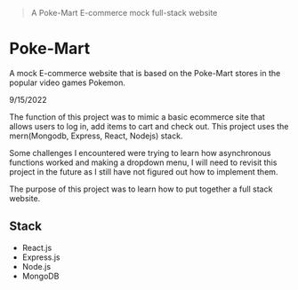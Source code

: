 > A Poke-Mart E-commerce mock full-stack website

# Poke-Mart

A mock E-commerce website that is based on the Poke-Mart stores in the popular video games Pokemon.

9/15/2022

The function of this project was to mimic a basic ecommerce site that allows users to log in, add items to cart and check out. This project uses the mern(Mongodb, Express, React, Nodejs) stack.

Some challenges I encountered were trying to learn how asynchronous functions worked and making a dropdown menu, I will need to revisit this project in the future as I still have not figured out how to implement them.

The purpose of this project was to learn how to put together a full stack website.

## Stack

- React.js
- Express.js
- Node.js
- MongoDB
